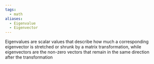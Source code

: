 ```yaml
---
tags:
  - math
aliases:
  - Eigenvalue
  - Eigenvector
---
```

Eigenvalues are scalar values that describe how much a corresponding eigenvector is stretched or shrunk by a matrix transformation, while eigenvectors are the non-zero vectors that remain in the same direction after the transformation